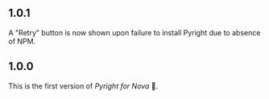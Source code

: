 ## 1.0.1
A "Retry" button is now shown upon failure to install Pyright due to absence of NPM.

## 1.0.0
This is the first version of *Pyright for Nova* 🥳.
